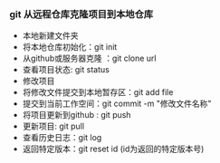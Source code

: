 ### git 从远程仓库克隆项目到本地仓库
* 本地新建文件夹
* 将本地仓库初始化：git init
* 从github或服务器克隆 ：git clone url
* 查看项目状态: git status
* 修改项目
* 将修改文件提交到本地暂存区：git add file
* 提交到当前工作空间：git commit -m "修改文件名称"
* 将项目更新到github : git push
* 更新项目: git pull
* 查看历史日志：git log
* 返回特定版本：git reset id (id为返回的特定版本号)